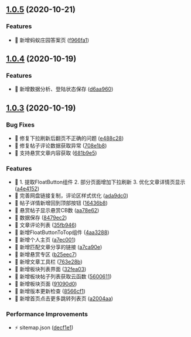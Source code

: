 ## [1.0.5](https://github.com/lentoo/52pojie-apps/compare/1.0.4...1.0.5) (2020-10-21)


### Features

* 🎸 新增蚂蚁庄园答案页 ([f966fa1](https://github.com/lentoo/52pojie-apps/commit/f966fa15e01bc08e704fde9c0ecf259851279332))



## [1.0.4](https://github.com/lentoo/52pojie-apps/compare/1.0.3...1.0.4) (2020-10-19)


### Features

* 🎸 新增数据分析、登陆状态保存 ([d6aa960](https://github.com/lentoo/52pojie-apps/commit/d6aa9601ab383fb546141f6d37911fb439e1b6e1))



## [1.0.3](https://github.com/lentoo/52pojie-apps/compare/35fb946680ad56b8b9ab3d4f807cdb860266dda6...1.0.3) (2020-10-19)


### Bug Fixes

* 🐛 修复下拉刷新后翻页不正确的问题 ([e488c28](https://github.com/lentoo/52pojie-apps/commit/e488c28c7f74daedd8a91294a0240ea5d5e4584f))
* 🐛 修复帖子评论数据获取异常 ([708e1b8](https://github.com/lentoo/52pojie-apps/commit/708e1b8c7c7de0a460d86194d01a2fa1c37281f4))
* 🐛 支持悬赏文章内容获取 ([681b9e5](https://github.com/lentoo/52pojie-apps/commit/681b9e5a0cc1529f396e3fb6b6cbbcbdfabe03b2))


### Features

* 🎸 1. 提取FloatButton组件 2. 部分页面增加下拉刷新 3. 优化文章详情页显示 ([a4e4152](https://github.com/lentoo/52pojie-apps/commit/a4e41524be60a9241d614dd08048c268a2c5f45b))
* 🎸 完善网盘链接复制，评论区样式优化 ([ada9dc0](https://github.com/lentoo/52pojie-apps/commit/ada9dc01f670f1f439620c485d8997ae05522dbc))
* 🎸 帖子详情新增回到顶部按钮 ([16436b8](https://github.com/lentoo/52pojie-apps/commit/16436b8852c6afb49b35069f57a95b802427a14b))
* 🎸 悬赏帖子显示悬赏CB数 ([aa78e62](https://github.com/lentoo/52pojie-apps/commit/aa78e62a95ca4139f53c550a7963e0240801f4f0))
* 🎸 数据保存 ([8479ec2](https://github.com/lentoo/52pojie-apps/commit/8479ec2c619bafa80179cde3cfcc957d98e58507))
* 🎸 文章评论列表 ([35fb946](https://github.com/lentoo/52pojie-apps/commit/35fb946680ad56b8b9ab3d4f807cdb860266dda6))
* 🎸 新增FloatButtonToTop组件 ([4aa3288](https://github.com/lentoo/52pojie-apps/commit/4aa3288e4d1713efff2099611d225086a4b4b745))
* 🎸 新增个人主页 ([a7ec001](https://github.com/lentoo/52pojie-apps/commit/a7ec0013bc1448ed69022f9f900ff9736ddfc384))
* 🎸 新增匹配文章分享的链接 ([a7ca90e](https://github.com/lentoo/52pojie-apps/commit/a7ca90e389f1148eccee24c31bfc8a7311ed9e5c))
* 🎸 新增悬赏专区 ([b25eec7](https://github.com/lentoo/52pojie-apps/commit/b25eec77ca0137db7b3da995f7a5eac90b9d2e0e))
* 🎸 新增文章工具栏 ([763e28b](https://github.com/lentoo/52pojie-apps/commit/763e28b95c7de47865f5ab31f368880d77071f51))
* 🎸 新增板块列表界面 ([32fea03](https://github.com/lentoo/52pojie-apps/commit/32fea03a6dcbf96ddc93127c79a4ba118dbad3b2))
* 🎸 新增板块帖子列表获取云函数 ([5600611](https://github.com/lentoo/52pojie-apps/commit/5600611c44897b2279662ee4bb264c8fa9895ae3))
* 🎸 新增板块页面 ([91090d0](https://github.com/lentoo/52pojie-apps/commit/91090d037c490e2d29c129ea3afa0dc358568c94))
* 🎸 新增版本更新检查 ([8566cf1](https://github.com/lentoo/52pojie-apps/commit/8566cf1112fc3d15d1329c4b4c5682f0563febff))
* 🎸 新增首页点击更多跳转列表页 ([a2004aa](https://github.com/lentoo/52pojie-apps/commit/a2004aa8e2ec416ead90588f1f8f2b1336cf5f05))


### Performance Improvements

* ⚡️ sitemap.json ([decf1e1](https://github.com/lentoo/52pojie-apps/commit/decf1e164130335c7b64d792bee40cf065a65643))



